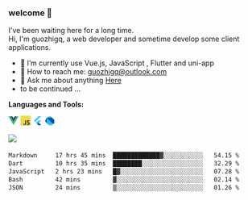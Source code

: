 
### welcome  🎉

I've been waiting here for a long time.
</br>
Hi, I'm guozhigq, a web developer and sometime develop some client applications.

- 🔨 I’m currently use Vue.js, JavaScript , Flutter and uni-app
- 📮 How to reach me: guozhigq@outlook.com
- 💬 Ask me about anything [Here](https://github.com/guozhigq/guozhigq/issues)
- to be continued ...


**Languages and Tools:**  

<code><img height="20" src="https://raw.githubusercontent.com/github/explore/80688e429a7d4ef2fca1e82350fe8e3517d3494d/topics/vue/vue.png"></code>
<code><img height="20" src="https://raw.githubusercontent.com/github/explore/80688e429a7d4ef2fca1e82350fe8e3517d3494d/topics/javascript/javascript.png"></code>
<code><img height="20" src="https://raw.githubusercontent.com/github/explore/80688e429a7d4ef2fca1e82350fe8e3517d3494d/topics/flutter/flutter.png"></code>
<code><img height="20" src="https://raw.githubusercontent.com/github/explore/80688e429a7d4ef2fca1e82350fe8e3517d3494d/topics/dart/dart.png"></code>
<!-- <code><img height="20" src="https://raw.githubusercontent.com/github/explore/80688e429a7d4ef2fca1e82350fe8e3517d3494d/topics/typescript/typescript.png"></code> -->
<!-- <code><img height="20" src="https://raw.githubusercontent.com/github/explore/80688e429a7d4ef2fca1e82350fe8e3517d3494d/topics/nodejs/nodejs.png"></code> -->



![](https://github-readme-stats.vercel.app/api?username=guozhigq&show_icons=true)
<!--START_SECTION:waka-->

```text
Markdown     17 hrs 45 mins  █████████████▓░░░░░░░░░░░   54.15 %
Dart         10 hrs 35 mins  ████████░░░░░░░░░░░░░░░░░   32.29 %
JavaScript   2 hrs 23 mins   █▓░░░░░░░░░░░░░░░░░░░░░░░   07.28 %
Bash         42 mins         ▓░░░░░░░░░░░░░░░░░░░░░░░░   02.14 %
JSON         24 mins         ▒░░░░░░░░░░░░░░░░░░░░░░░░   01.26 %
```

<!--END_SECTION:waka-->
